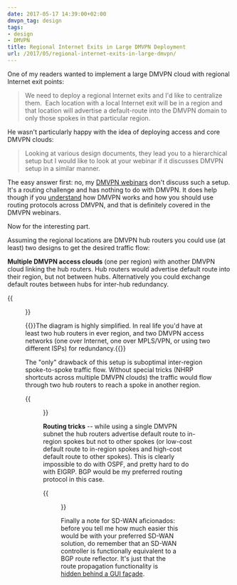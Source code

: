 ```yaml
---
date: 2017-05-17 14:39:00+02:00
dmvpn_tag: design
tags:
- design
- DMVPN
title: Regional Internet Exits in Large DMVPN Deployment
url: /2017/05/regional-internet-exits-in-large-dmvpn/
---
```

One of my readers wanted to implement a large DMVPN cloud with regional Internet exit points:

> We need to deploy a regional Internet exits and I'd like to centralize them.  Each location with a local Internet exit will be in a region and that location will advertise a default-route into the DMVPN domain to only those spokes in that particular region.

He wasn't particularly happy with the idea of deploying access and core DMVPN clouds:
<!--more-->
> Looking at various design documents, they lead you to a hierarchical setup but I would like to look at your webinar if it discusses DMVPN setup in a similar manner.

The easy answer first: no, my [DMVPN webinars](http://www.ipspace.net/DMVPN_trilogy) don't discuss such a setup. It's a routing challenge and has nothing to do with DMVPN. It does help though if you [understand](/2008/09/knowledge-or-recipes/) how DMVPN works and how you should use routing protocols across DMVPN, and that is definitely covered in the DMVPN webinars.

Now for the interesting part.

Assuming the regional locations are DMVPN hub routers you could use (at least) two designs to get the desired traffic flow:

**Multiple DMVPN access clouds** (one per region) with another DMVPN cloud linking the hub routers. Hub routers would advertise default route into their region, but not between hubs. Alternatively you could exchange default routes between hubs for inter-hub redundancy.

{{<figure src="/2017/05/s550-DMVPN_Exit_Access_Subnets.jpg">}}

{{<note warn>}}The diagram is highly simplified. In real life you'd have at least two hub routers in ever region, and two DMVPN access networks (one over Internet, one over MPLS/VPN, or using two different ISPs) for redundancy.{{</note>}}

The "only" drawback of this setup is suboptimal inter-region spoke-to-spoke traffic flow. Without special tricks (NHRP shortcuts across multiple DMVPN clouds) the traffic would flow through two hub routers to reach a spoke in another region.

{{<figure src="/2017/05/s550-DMVPN_Exit_Access_Traffic.jpg">}}

**Routing tricks** -- while using a single DMVPN subnet the hub routers advertise default route to in-region spokes but not to other spokes (or low-cost default route to in-region spokes and high-cost default route to other spokes). This is clearly impossible to do with OSPF, and pretty hard to do with EIGRP. BGP would be my preferred routing protocol in this case.

{{<figure src="/2017/05/s550-DMVPN_Exit_Single_Routing.jpeg">}}

Finally a note for SD-WAN aficionados: before you tell me how much easier this would be with your preferred SD-WAN solution, do remember that an SD-WAN controller is functionally equivalent to a BGP route reflector. It's just that the route propagation functionality is [hidden behind a GUI façade](/2015/06/software-defined-wanwell-orchestrated/).
